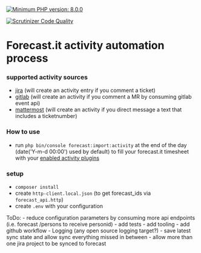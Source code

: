 [![Minimum PHP version: 8.0.0](https://img.shields.io/badge/php-8.0%2B-blue.svg)](https://github.com/patrickjaja/forecast.it.fill)


[comment]: <> ([![Continuous Integration]&#40;https://github.com/infection/infection/workflows/Continuous%20Integration/badge.svg&#41;]&#40;https://github.com/infection/infection/actions&#41;)

[comment]: <> ([![Build Status]&#40;https://travis-ci.org/infection/infection.svg?branch=master&#41;]&#40;https://travis-ci.org/infection/infection&#41;)

[![Scrutinizer Code Quality](https://scrutinizer-ci.com/g/patrickjaja/forecast.it.fill/badges/quality-score.png?b=master)](https://scrutinizer-ci.com/g/patrickjaja/forecast.it.fill?branch=master)

[comment]: <> ([![Infection MSI]&#40;https://img.shields.io/endpoint?url=https%3A%2F%2Fbadge-api.stryker-mutator.io%2Fgithub.com%2Finfection%2Finfection%2Fmaster&#41;]&#40;https://infection.github.io&#41;)

[comment]: <> ([![codecov]&#40;https://codecov.io/gh/infection/infection/branch/master/graph/badge.svg&#41;]&#40;https://codecov.io/gh/infection/infection&#41;)

[comment]: <> ([![Slack channel: #infection on the Symfony slack]&#40;https://img.shields.io/badge/slack-%23infection-green.svg?style=flat-square&#41;]&#40;https://symfony.com/slack-invite&#41;)

# Forecast.it activity automation process
### supported activity sources
 - [jira](ForecastAutomation/JiraClient/Shared/Plugin/JiraActivityPlugin.php)
   (will create an activity entry if you comment a ticket)
 - [gitlab](ForecastAutomation/GitlabClient/Shared/Plugin/GitlabActivityPlugin.php)
   (will create an activity if you comment a MR by consuming gitlab event api)
 - [mattermost](ForecastAutomation/MattermostClient/Shared/Plugin/MattermostActivityPlugin.php)
   (will create an activity if you direct message a text that includes a ticketnumber)
### How to use
 - run `php bin/console forecast:import:activity` at the end of the day (date('Y-m-d 00:00') used by default) to fill your forecast.it timesheet with your [enabled activity plugins](ForecastAutomation/Activity/ActivityDependencyProvider.php)

### setup
 - `composer install`
 - create `http-client.local.json` (to get forecast_ids via `forecast_api.http`)
 - create `.env` with your configuration

ToDo:
    - reduce configuration parameters by consuming more api endpoints (i.e. forecast /persons to receive personid)
    - add tests
    - add tooling
    - add github workflow
    - Logging (any open source logging target?)
    - save latest sync state and allow sync everything missed in between
    - allow more than one jira project to be synced to forecast
